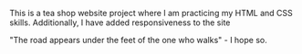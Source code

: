 This is a tea shop website project where I am practicing my HTML and CSS skills.
Additionally, I have added responsiveness to the site

 "The road appears under the feet of the one who walks" - I hope so.
